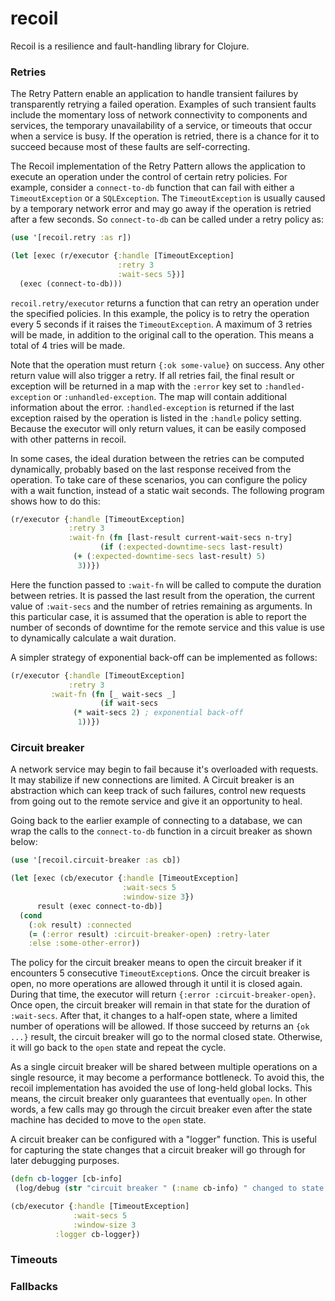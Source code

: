 # recoil

Recoil is a resilience and fault-handling library for Clojure.

### Retries

The Retry Pattern enable an application to handle transient failures by transparently retrying a failed operation.
Examples of such transient faults include the momentary loss of network connectivity to components and services,
the temporary unavailability of a service, or timeouts that occur when a service is busy. If the
operation is retried, there is a chance for it to succeed because most of these faults are self-correcting.

The Recoil implementation of the Retry Pattern allows the application to execute an operation under the control of
certain retry policies. For example, consider a `connect-to-db` function that can fail with either a `TimeoutException` or
a `SQLException`. The `TimeoutException` is usually caused by a temporary network error and may go away if the operation
is retried after a few seconds. So `connect-to-db` can be called under a retry policy as:

```clojure
(use '[recoil.retry :as r])

(let [exec (r/executor {:handle [TimeoutException]
                        :retry 3
                        :wait-secs 5})]
  (exec (connect-to-db)))
```

`recoil.retry/executor` returns a function that can retry an operation under the specified policies. In this example,
the policy is to retry the operation every 5 seconds if it raises the `TimeoutException`. A maximum of 3 retries will be made,
in addition to the original call to the operation. This means a total of 4 tries will be made.

Note that the operation must return `{:ok some-value}` on success. Any other return value will also trigger a retry.
If all retries fail, the final result or exception will be returned in a map with the `:error` key set to `:handled-exception`
or `:unhandled-exception`. The map will contain additional information about the error. `:handled-exception` is returned if
the last exception raised by the operation is listed in the `:handle` policy setting. Because the executor will only
return values, it can be easily composed with other patterns in recoil.

In some cases, the ideal duration between the retries can be computed dynamically, probably based on the last response received from
the operation. To take care of these scenarios, you can configure the policy with a wait function, instead of a static wait seconds.
The following program shows how to do this:

```clojure
(r/executor {:handle [TimeoutException]
             :retry 3
             :wait-fn (fn [last-result current-wait-secs n-try]
	                (if (:expected-downtime-secs last-result)
			  (+ (:expected-downtime-secs last-result) 5)
			   3))})
```

Here the function passed to `:wait-fn` will be called to compute the duration between retries.
It is passed the last result from the operation, the current value of `:wait-secs` and the number of retries
remaining as arguments. In this particular case, it is assumed that the operation is able to report the number
of seconds of downtime for the remote service and this value is use to dynamically calculate a wait duration.

A simpler strategy of exponential back-off can be implemented as follows:

```clojure
(r/executor {:handle [TimeoutException]
             :retry 3
	     :wait-fn (fn [_ wait-secs _]
	                (if wait-secs
			  (* wait-secs 2) ; exponential back-off
			   1))})
```

### Circuit breaker

A network service may begin to fail because it's overloaded with requests. It may stabilize if new connections are limited.
A Circuit breaker is an abstraction which can keep track of such failures, control new requests from going out to the remote service
and give it an opportunity to heal.

Going back to the earlier example of connecting to a database, we can wrap the calls to the `connect-to-db` function in a circuit
breaker as shown below:

```clojure
(use '[recoil.circuit-breaker :as cb])

(let [exec (cb/executor {:handle [TimeoutException]
                         :wait-secs 5
                         :window-size 3})
      result (exec connect-to-db)]
  (cond
    (:ok result) :connected
    (= (:error result) :circuit-breaker-open) :retry-later
    :else :some-other-error))
```

The policy for the circuit breaker means to open the circuit breaker if it encounters 5 consecutive `TimeoutException`s.
Once the circuit breaker is open, no more operations are allowed through it until it is closed again. During that time,
the executor will return `{:error :circuit-breaker-open}`. Once open, the circuit breaker will remain in that state for
the duration of `:wait-secs`. After that, it changes to a half-open state, where a limited number of operations will be allowed.
If those succeed by returns an `{ok ...}` result, the circuit breaker will go to the normal closed state. Otherwise, it will
go back to the `open` state and repeat the cycle.

As a single circuit breaker will be shared between multiple operations on a single resource, it may become a performance bottleneck.
To avoid this, the recoil implementation has avoided the use of long-held global locks. This means, the circuit breaker only guarantees
that eventually `open`. In other words, a few calls may go through the circuit breaker even after the state machine has decided to
move to the `open` state.

A circuit breaker can be configured with a "logger" function. This is useful for capturing the state changes that a circuit breaker will
go through for later debugging purposes.

```clojure
(defn cb-logger [cb-info]
 (log/debug (str "circuit breaker " (:name cb-info) " changed to state: " (:state cb-info))))

(cb/executor {:handle [TimeoutException]
              :wait-secs 5
              :window-size 3
	      :logger cb-logger})
```



### Timeouts

### Fallbacks
